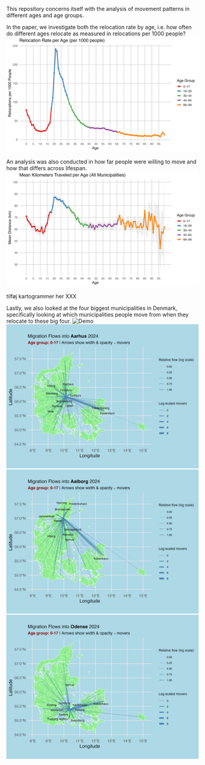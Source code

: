 This repository concerns itself with the analysis of movement patterns in different ages and age groups.

In the paper, we investigate both the relocation rate by age, i.e. how often do different ages relocate as measured in relocations per 1000 people?
![Model Architecture](out/relocation_rate_by_age.png)

An analysis was also conducted in how far people were willing to move and how that differs across lifespan.
![Model Architecture](out/mean_distance_by_age_colored.png)

tilføj kartogrammer her
XXX

Lastly, we also looked at the four biggest municipalities in Denmark, specifically looking at which municipalities people move from when they relocate to these big four.
![Demo](gifs/migration_flows_København.gif)
![Demo](gifs/migration_flows_Aarhus.gif)
![Demo](gifs/migration_flows_Aalborg.gif)
![Demo](gifs/migration_flows_Odense.gif)
